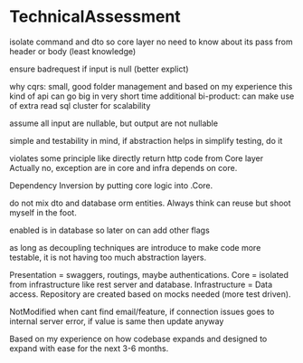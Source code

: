# TechnicalAssessment

isolate command and dto so core layer no need to know about its pass from header or body (least knowledge)

ensure badrequest if input is null (better explict)

why cqrs: small, good folder management and based on my experience this kind of api can go big in very short time
additional bi-product: can make use of extra read sql cluster for scalability

assume all input are nullable, but output are not nullable

simple and testability in mind, if abstraction helps in simplify testing, do it

violates some principle like directly return http code from Core layer
Actually no, exception are in core and infra depends on core.

Dependency Inversion by putting core logic into .Core.

do not mix dto and database orm entities. Always think can reuse but shoot myself in the foot.

enabled is in database so later on can add other flags

as long as decoupling techniques are introduce to make code more testable, it is not having too much abstraction layers.

Presentation = swaggers, routings, maybe authentications. 
Core = isolated from infrastructure like rest server and database.
Infrastructure = Data access. Repository are created based on mocks needed (more test driven).

NotModified when cant find email/feature, if connection issues goes to internal server error, if value is same then update anyway

Based on my experience on how codebase expands and designed to expand with ease for the next 3-6 months.